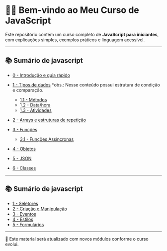 
# 👨‍🏫 Bem-vindo ao Meu Curso de JavaScript

Este repositório contém um curso completo de **JavaScript para iniciantes**, com explicações simples, exemplos práticos e linguagem acessível.

---

## 📚 Sumário de javascript

* [0 - Introdução e guia rápido](https://github.com/betim009/meu_curso_javascript/tree/main/conteudo_js/conteudos/0_intro)
* [1 - Tipos de dados](https://github.com/betim009/meu_curso_javascript/tree/main/conteudo_js/conteudos/1_dados)
    *obs.: Nesse conteúdo possui estrutura de condição e comparação. 
    - [1.1 - Métodos](https://github.com/betim009/meu_curso_javascript/blob/main/conteudo_js/conteudos/1_dados/readme_methods.md)
    - [1.2 - Data/hora](https://github.com/betim009/meu_curso_javascript/blob/main/conteudo_js/conteudos/1_dados/readme_date.md)
    - [1.3 - Atividades](https://github.com/betim009/meu_curso_javascript/blob/main/conteudo_js/conteudos/1_dados/atividades.md)
    
* [2 - Arrays e estruturas de repetição](https://github.com/betim009/meu_curso_javascript/tree/main/conteudo_js/conteudos/2_arrays-loops)
* [3 - Funções](https://github.com/betim009/meu_curso_javascript/tree/main/conteudo_js/conteudos/3_funcoes)
    - [3.1 - Funções Assíncronas](https://github.com/betim009/meu_curso_javascript/blob/main/conteudo_js/conteudos/3_funcoes/readme_async.md)
* [4 - Objetos](https://github.com/betim009/meu_curso_javascript/tree/main/conteudo_js/conteudos/4_objetos)
* [5 - JSON](https://github.com/betim009/meu_curso_javascript/tree/main/conteudo_js/conteudos/5_json)
* [6 - Classes](https://github.com/betim009/meu_curso_javascript/tree/main/conteudo_js/conteudos/6_classes)

---

## 📚 Sumário de javascript

* [1 - Seletores](https://github.com/betim009/meu_curso_javascript/tree/main/conteudo_js/conteudos/1_dados)
* [2 - Criação e Manipulação](https://github.com/betim009/meu_curso_javascript/tree/main/conteudo_js/conteudos/2_arrays-loops)
* [3 - Eventos](#)
* [4 - Estilos](#)
* [5 - Formulários](#)
---



📌 Este material será atualizado com novos módulos conforme o curso evolui.

